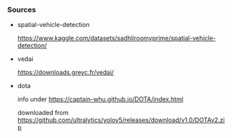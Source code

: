 
### Sources

- spatial-vehicle-detection

    https://www.kaggle.com/datasets/sadhliroomyprime/spatial-vehicle-detection/

- vedai

    https://downloads.greyc.fr/vedai/

- dota

    info under https://captain-whu.github.io/DOTA/index.html

    downloaded from https://github.com/ultralytics/yolov5/releases/download/v1.0/DOTAv2.zip
